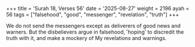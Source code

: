 +++
title = 'Surah 18, Verses 56'
date = '2025-08-27'
weight = 2196
ayah = 56
tags = ["falsehood", "good", "messenger", "revelation", "truth"]
+++

We do not send the messengers except as deliverers of good news and warners. But the disbelievers argue in falsehood, ˹hoping˺ to discredit the truth with it, and make a mockery of My revelations and warnings.